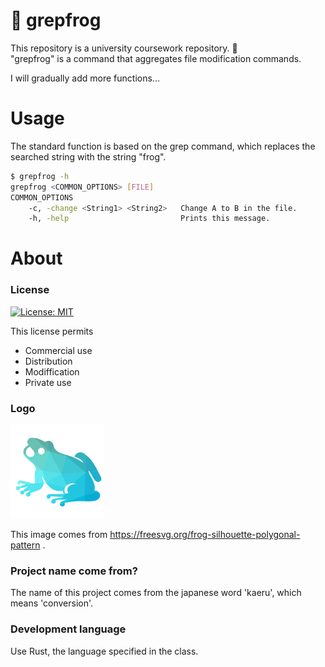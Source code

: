 # 🐸 grepfrog 
This repository is a university coursework repository. 🏫<br>
"grepfrog" is a command that aggregates file modification commands.<br>



I will gradually add more functions...

# Usage

The standard function is based on the grep command, which replaces the searched string with the string "frog".<br>

```sh
$ grepfrog -h
grepfrog <COMMON_OPTIONS> [FILE]
COMMON_OPTIONS
    -c, -change <String1> <String2>   Change A to B in the file.
    -h, -help                         Prints this message.

```


# About
### License

[![License: MIT](https://img.shields.io/badge/License-MIT-yellow.svg)](https://opensource.org/licenses/MIT)

This license permits
- Commercial use
- Distribution
- Modiffication
- Private use

### Logo

<img src = "https://github.com/kyoji63/grepfrog/blob/main/site/static/images/grepfrog.png" width = "150">

This image comes from https://freesvg.org/frog-silhouette-polygonal-pattern .

### Project name come from?
The name of this project comes from the japanese word 'kaeru', which means 'conversion'.


### Development language
Use Rust, the language specified in the class.
